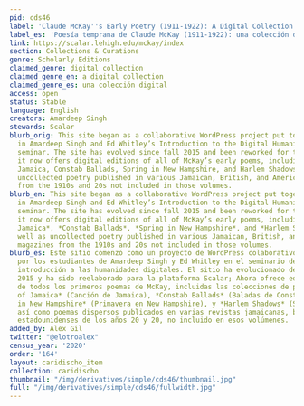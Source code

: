 ```yaml
---
pid: cds46
label: 'Claude McKay''s Early Poetry (1911-1922): A Digital Collection'
label_es: 'Poesía temprana de Claude McKay (1911-1922): una colección digital'
link: https://scalar.lehigh.edu/mckay/index
section: Collections & Curations
genre: Scholarly Editions
claimed_genre: digital collection
claimed_genre_en: a digital collection
claimed_genre_es: una colección digital
access: open
status: Stable
language: English
creators: Amardeep Singh
stewards: Scalar
blurb_orig: This site began as a collaborative WordPress project put together by students
  in Amardeep Singh and Ed Whitley’s Introduction to the Digital Humanities graduate
  seminar. The site has evolved since fall 2015 and been reworked for the Scalar platform;
  it now offers digital editions of all of McKay’s early poems, including Songs of
  Jamaica, Constab Ballads, Spring in New Hampshire, and Harlem Shadows, as well as
  uncollected poetry published in various Jamaican, British, and American magazines
  from the 1910s and 20s not included in those volumes.
blurb_en: This site began as a collaborative WordPress project put together by students
  in Amardeep Singh and Ed Whitley’s Introduction to the Digital Humanities graduate
  seminar. The site has evolved since fall 2015 and been reworked for the Scalar platform;
  it now offers digital editions of all of McKay’s early poems, including *Songs of
  Jamaica*, *Constab Ballads*, *Spring in New Hampshire*, and *Harlem Shadows*, as
  well as uncollected poetry published in various Jamaican, British, and American
  magazines from the 1910s and 20s not included in those volumes.
blurb_es: Este sitio comenzó como un proyecto de WordPress colaborativo organizado
  por los estudiantes de Amardeep Singh y Ed Whitley en el seminario de posgrado de
  introducción a las humanidades digitales. El sitio ha evolucionado desde el otoño
  2015 y ha sido reelaborado para la plataforma Scalar; Ahora ofrece ediciones digitales
  de todos los primeros poemas de McKay, incluidas las colecciones de poesía *Songs
  of Jamaica* (Canción de Jamaica), *Constab Ballads* (Baladas de Constab), *Spring
  in New Hampshire* (Primavera en New Hampshire), y *Harlem Shadows* (Sombras de Harlem),
  así como poemas dispersos publicados en varias revistas jamaicanas, británicas y
  estadounidenses de los años 20 y 20, no incluido en esos volúmenes.
added_by: Alex Gil
twitter: "@elotroalex"
census_year: '2020'
order: '164'
layout: caridischo_item
collection: caridischo
thumbnail: "/img/derivatives/simple/cds46/thumbnail.jpg"
full: "/img/derivatives/simple/cds46/fullwidth.jpg"
---
```

